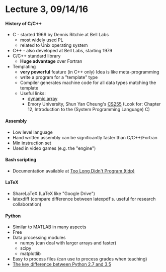 # Lecture 3, 09/14/16

#### History of C/C++

- C - started 1969 by Dennis Ritchie at Bell Labs
    - most widely used PL
    - related to Unix operating system
- C++ - also developed at Bell Labs, starting 1979
- C/C++ standard library
    - **Huge advantage** over Fortran
- Templating
    - **very powerful** feature (in C++ only) Idea is like meta-programming
    - write a program for a "template" type
    - Compiler generates machine code for all data types matching the template
    - Useful links:
        - [dynamic array](http://www.mathcs.emory.edu/~cheung/Courses/255/Syllabus/2-C-adv-data/dyn-array.html)
        - Emory University, Shun Yan Cheung's [CS255](http://www.mathcs.emory.edu/~cheung/Courses/255/Syllabus/syl.html) (Look for: Chapter 12, Introduction to the (System Programming Language) C)

#### Assembly

- Low level language
- Hand written assembly can be significantly faster than C/C++/Fortran    
- Min instruction set
- Used in video games (e.g. the "engine")

#### Bash scripting

- Documentation available at [Too Long Didn't Program (tldp)](http://tldp.org/LDP/abs/html/index.html)

#### LaTeX

- ShareLaTeX (LaTeX like "Google Drive")
- latexdiff (compare difference between latexpdf's. useful for research collaboration)

#### Python

- Similar to MATLAB in many aspects
- Free
- Data processing modules
    - numpy (can deal with larger arrays and faster)
    - scipy
    - matplotlib
- Easy to process files (can use to process grades when teaching)
- [The key difference between Python 2.7 and 3.5](http://sebastianraschka.com/Articles/2014_python_2_3_key_diff.html)
